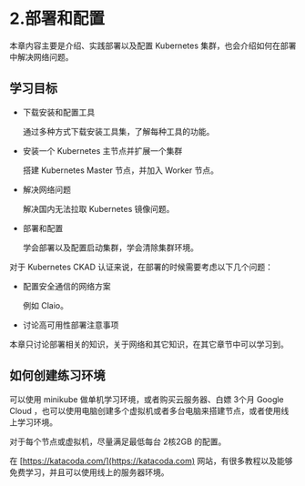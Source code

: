 # 2.部署和配置

本章内容主要是介绍、实践部署以及配置 Kubernetes 集群，也会介绍如何在部署中解决网络问题。

## 学习目标

*   下载安装和配置工具

    通过多种方式下载安装工具集，了解每种工具的功能。
*   安装一个 Kubernetes 主节点并扩展一个集群

    搭建 Kubernetes Master 节点，并加入 Worker 节点。
*   解决网络问题

    解决国内无法拉取 Kubernetes 镜像问题。
*   部署和配置

    学会部署以及配置启动集群，学会清除集群环境。

对于 Kubernetes CKAD 认证来说，在部署的时候需要考虑以下几个问题：

*   配置安全通信的网络方案

    例如 Claio。
* 讨论高可用性部署注意事项

本章只讨论部署相关的知识，关于网络和其它知识，在其它章节中可以学习到。

## 如何创建练习环境

可以使用 minikube 做单机学习环境，或者购买云服务器、白嫖 3个月 Google Cloud ，也可以使用电脑创建多个虚拟机或者多台电脑来搭建节点，或者使用线上学习环境。

对于每个节点或虚拟机，尽量满足最低每台 2核2GB 的配置。

在 [https://katacoda.com/](https://katacoda.com) 网站，有很多教程以及能够免费学习，并且可以使用线上的服务器环境。
